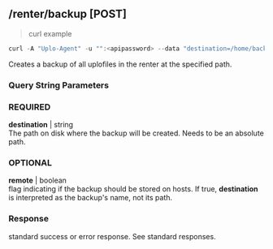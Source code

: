## /renter/backup [POST]
> curl example

```go
curl -A "Uplo-Agent" -u "":<apipassword> --data "destination=/home/backups/01-01-1968.backup" "localhost:8480/renter/backup"
```

Creates a backup of all uplofiles in the renter at the specified path.

### Query String Parameters
### REQUIRED
**destination** | string  
The path on disk where the backup will be created. Needs to be an absolute path.

### OPTIONAL
**remote** | boolean  
flag indicating if the backup should be stored on hosts. If true,
**destination** is interpreted as the backup's name, not its path.

### Response

standard success or error response. See standard responses.